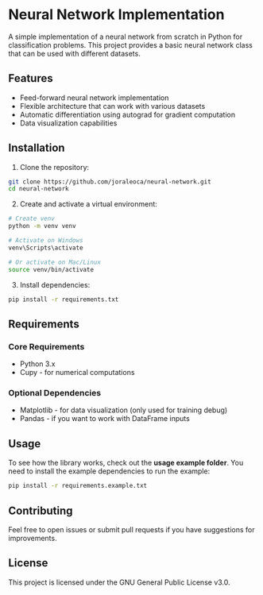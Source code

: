 # Neural Network Implementation

A simple implementation of a neural network from scratch in Python for classification problems. This project provides a basic neural network class that can be used with different datasets.

## Features

- Feed-forward neural network implementation
- Flexible architecture that can work with various datasets
- Automatic differentiation using autograd for gradient computation
- Data visualization capabilities

## Installation

1. Clone the repository:
```bash
git clone https://github.com/joraleoca/neural-network.git
cd neural-network
```

2. Create and activate a virtual environment:
```bash
# Create venv
python -m venv venv

# Activate on Windows
venv\Scripts\activate

# Or activate on Mac/Linux
source venv/bin/activate
```

3. Install dependencies:
```bash
pip install -r requirements.txt
```

## Requirements
### Core Requirements
- Python 3.x
- Cupy - for numerical computations

### Optional Dependencies
- Matplotlib - for data visualization (only used for training debug)
- Pandas - if you want to work with DataFrame inputs

## Usage
To see how the library works, check out the **usage example folder**.
You need to install the example dependencies to run the example:

```bash
pip install -r requirements.example.txt
```

## Contributing

Feel free to open issues or submit pull requests if you have suggestions for improvements.

## License

This project is licensed under the GNU General Public License v3.0.
